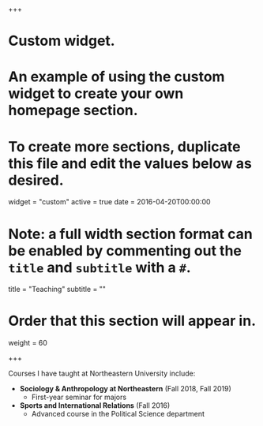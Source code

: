 +++
# Custom widget.
# An example of using the custom widget to create your own homepage section.
# To create more sections, duplicate this file and edit the values below as desired.
widget = "custom"
active = true
date = 2016-04-20T00:00:00

# Note: a full width section format can be enabled by commenting out the `title` and `subtitle` with a `#`.
title = "Teaching"
subtitle = ""

# Order that this section will appear in.
weight = 60

+++

Courses I have taught at Northeastern University include:

* **Sociology & Anthropology at Northeastern** (Fall 2018, Fall 2019)
  * First-year seminar for majors
* **Sports and International Relations** (Fall 2016)
  * Advanced course in the Political Science department
